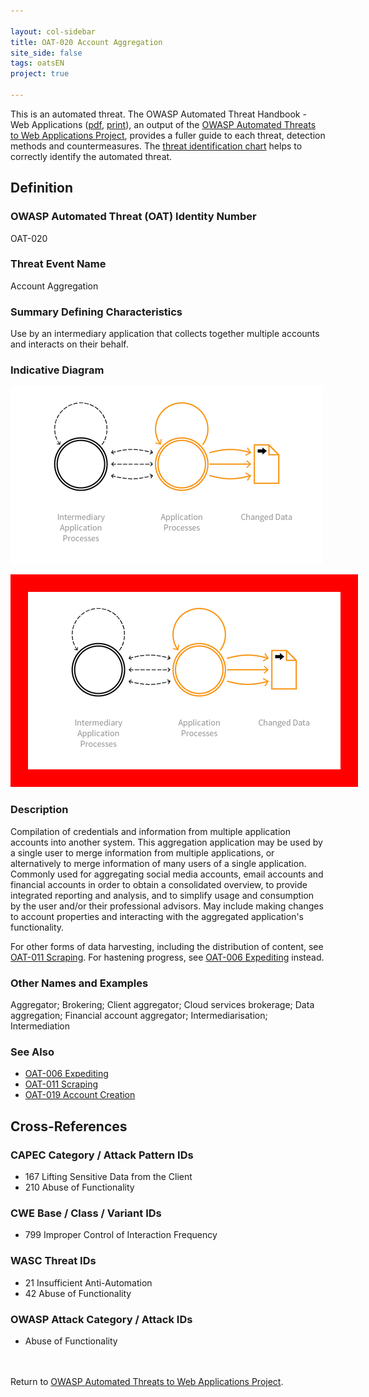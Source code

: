 ```yaml
---

layout: col-sidebar
title: OAT-020 Account Aggregation
site_side: false
tags: oatsEN
project: true

---
```


This is an automated threat. The OWASP Automated Threat Handbook - Web Applications ([pdf](https://github.com/OWASP/www-project-automated-threats-to-web-applications/tree/master/assets/files/EN), [print](http://www.lulu.com/shop/owasp-foundation/automated-threat-handbook/paperback/product-23540699.html)), an output of the [OWASP Automated Threats to Web Applications Project](../../../), provides a fuller guide to each threat, detection methods and countermeasures. The [threat identification chart](https://www2.owasp.org/www-project-automated-threats-to-web-applications/assets/files/oat-ontology-decision-chart.pdf) helps to correctly identify the automated threat.

## Definition
### OWASP Automated Threat (OAT) Identity Number
OAT-020

### Threat Event Name
Account Aggregation

### Summary Defining Characteristics
Use by an intermediary application that collects together multiple accounts and interacts on their behalf.

### Indicative Diagram
![Indicative diagram for OAT-020](images/500px-OAT-020_Account_Aggregation.png)

<img alt="Indicative diagram for OAT-020" src="images/500px-OAT-020_Account_Aggregation.png" style="background-color:red;padding:2em;">

### Description
Compilation of credentials and information from multiple application accounts into another system. This aggregation application may be used by a single user to merge information from multiple applications, or alternatively to merge information of many users of a single application. Commonly used for aggregating social media accounts, email accounts and financial accounts in order to obtain a consolidated overview, to provide integrated reporting and analysis, and to simplify usage and consumption by the user and/or their professional advisors. May include making changes to account properties and interacting with the aggregated application's functionality.

For other forms of data harvesting, including the distribution of content, see [OAT-011 Scraping](OAT-011_Scraping.html). For hastening progress, see [OAT-006 Expediting](OAT-006_Expediting.html) instead.

### Other Names and Examples
Aggregator; Brokering; Client aggregator; Cloud services brokerage; Data aggregation; Financial account aggregator; Intermediarisation; Intermediation

### See Also
* [OAT-006 Expediting](OAT-006_Expediting.html)
* [OAT-011 Scraping](OAT-011_Scraping.html)
* [OAT-019 Account Creation](OAT-019_Account_Creation.html)

## Cross-References
### CAPEC Category / Attack Pattern IDs
* 167 Lifting Sensitive Data from the Client
* 210 Abuse of Functionality

### CWE Base / Class / Variant IDs
* 799 Improper Control of Interaction Frequency

### WASC Threat IDs
* 21 Insufficient Anti-Automation
* 42 Abuse of Functionality

### OWASP Attack Category / Attack IDs
* Abuse of Functionality

<br/><br/>Return to [OWASP Automated Threats to Web Applications Project](../../../).<br/><br/>
